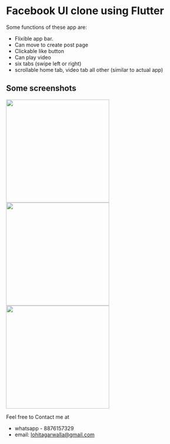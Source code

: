 # Facebook UI clone using Flutter

Some functions of these app are:
- Flixible app bar.
- Can move to create post page
- Clickable like button
- Can play video
- six tabs (swipe left or right)
- scrollable home tab, video tab all other (similar to actual app)

## Some screenshots

<img src="https://github.com/lohitagarwalla/private_files/blob/master/76771553_509362189668016_3029368883455721472_n.png" width="280"/> <img src="https://github.com/lohitagarwalla/private_files/blob/master/78479322_2489741787980775_2122764122641661952_n.png" width="280"/><img src="https://github.com/lohitagarwalla/private_files/blob/master/73409157_2136570399983656_644720070538297344_n.png" width="280"/>





Feel free to Contact me at
- whatsapp - 8876157329
- email: lohitagarwalla@gmail.com
